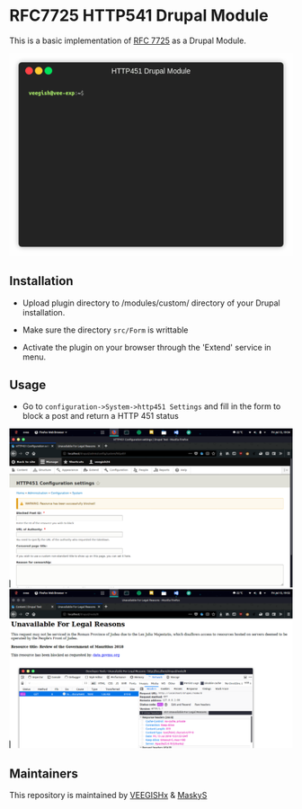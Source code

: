 # RFC7725 HTTP541 Drupal Module

This is a basic implementation of [RFC 7725](https://tools.ietf.org/html/rfc7725) as a Drupal Module. 

![configuration_screenshot](demo.gif "demo")

## Installation
* Upload plugin directory to /modules/custom/ directory of your Drupal installation.

* Make sure the directory `src/Form` is writtable


* Activate the plugin on your browser through the 'Extend' service in menu.

## Usage
* Go to `configuration->System->http451 Settings` and fill in the form to block a post and return a HTTP 451 status

![configuration_screenshot](configuration_screenshot.png "Configuration Page")
![result_screenshot](result_screenshot.png "Result Page")

## Maintainers
This repository is maintained by [VEEGISHx](https://github.com/VEEGISHx) & [MaskyS](https://github.com/MaskyS)
